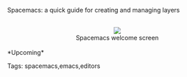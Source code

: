 Spacemacs: a quick guide for creating and managing layers

<br>
 <div style="margin: 0px auto; display: flex; justify-content: center;">
     <img src="https://raw.githubusercontent.com/i90rr/i90rr.github.io/master/resources/img/spacemacs.png" border="0">
</div>
<span style="margin: 0px auto; display: flex; justify-content: center; text-align: center; vertical-align: top;">Spacemacs welcome screen</span>
<br>
*Upcoming*

Tags: spacemacs,emacs,editors
